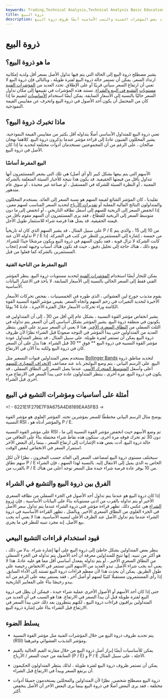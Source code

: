 ```yaml
---
keywords: Trading,Technical Analysis,Technical Analysis Basic Education
title: ذروة البيع
description: الإفراط في البيع هو مصطلح يستخدم لوصف الوقت الذي يتم فيه بيع أحد الأصول بشكل مكثف ، وفي بعض الحالات قد يكون قد انخفض كثيرًا. تحدد بعض المؤشرات الفنية والنسب الأساسية أيضًا ظروف ذروة البيع.
---
```


# ذروة البيع
## ما هو ذروة البيع؟

يشير مصطلح ذروة البيع إلى الحالة التي يتم فيها تداول الأصل بسعر أقل ولديه إمكانية ارتداد السعر. يمكن أن تستمر حالة ذروة البيع لفترة طويلة ، وبالتالي فإن ذروة البيع لا تعني أن ارتفاع السعر سيأتي قريبًا أو على الإطلاق. تحدد العديد من [المؤشرات الفنية مستويات](/technicalindicator) [التشبع في البيع والشراء](/overbought). تستند هذه المؤشرات في تقييمها إلى مكان تداول السعر حاليًا بالنسبة إلى الأسعار السابقة. يمكن أيضًا استخدام [الأساسيات](/fundamentals) لتقييم ما إذا كان من المحتمل أن يكون أحد الأصول في ذروة البيع وانحرف عن مقاييس القيمة النموذجية.

## ماذا تخبرك ذروة البيع؟

تعني ذروة البيع للمتداول الأساسي أصلًا يتداوله أقل بكثير من مقاييس القيمة النموذجية. يشير المحللون الفنيون عادةً إلى قراءة مؤشر عندما يذكرون ذروة البيع. كلاهما نهجان صالحان ، على الرغم من أن المجموعتين تستخدمان أدوات مختلفة لتحديد ما إذا كان الأصل في ذروة البيع.

### البيع المفرط أساسًا

الأسهم التي يتم بيعها بشكل كبير (أو أي أصل) هي تلك التي يشعر المستثمرون أنها تتداول بأقل من قيمتها الحقيقية. قد يكون هذا نتيجة للأخبار السيئة المتعلقة بالشركة المعنية ، أو النظرة السيئة للشركة في المستقبل ، أو صناعة غير محبذة ، أو سوق عام متدهور.

تقليديا ، كان المؤشر الشائع لقيمة السهم هو نسبة السعر إلى العائد. يستخدم المحللون والمتداولون النتائج المالية المعلنة أو [تقديرات الأرباح](/earningsestimate) لتحديد السعر المناسب لسهم معين. إذا انخفض السعر إلى الربحية للسهم إلى أسفل نطاقه التاريخي ، أو انخفض إلى ما دون متوسط السعر إلى الربحية للقطاع ، فقد يرى المستثمرون أن السهم مقوم بأقل من قيمته الحقيقية. قد يمثل هذا فرصة شراء للاستثمار طويل الأجل.

على سبيل المثال ، قد يشير السهم الذي كان له تاريخياً P / E من 10 إلى 15 ، والذي يتم تداوله الآن عند P / E من خمسة ، إشارة إلى المستثمرين للنظر عن كثب في الشركة. إذا كانت الشركة لا تزال قوية ، فقد يكون السهم في ذروة البيع ويكون مرشحًا جيدًا للشراء. ومع ذلك ، هناك حاجة إلى تحليل دقيق ، حيث قد تكون هناك أسباب وجيهة لعدم إعجاب المستثمرين بالشركة كما فعلوا من قبل.

### البيع المفرط من الناحية الفنية

يمكن للتجار أيضًا استخدام [المؤشرات الفنية](/indicator) لتحديد مستويات ذروة البيع. ينظر المؤشر الفني فقط إلى السعر الحالي بالنسبة إلى الأسعار السابقة. لا يأخذ في الاعتبار البيانات الأساسية.

يقوم مذبذب جورج لين العشوائي ، الذي طوره في الخمسينيات ، بفحص تحركات الأسعار الأخيرة لتحديد التغيرات في زخم السهم واتجاه السعر. يقيس مؤشر القوة النسبية القوة الكامنة وراء تحركات الأسعار خلال الفترة الأخيرة ، عادةً 14 يومًا.

يشير انخفاض مؤشر القوة النسبية ، بشكل عام إلى أقل من 30 ، إلى أن المتداولين قد يكونون في منطقة ذروة البيع. يشير المؤشر بشكل أساسي إلى أن السعر يتم تداوله في الثلث السفلي من [النطاق السعري الأخير](/range). هذا لا يعني أن السعر سيرتد على الفور. ينتظر العديد من المتداولين حتى يبدأ المؤشر في التوجه صعوديًا قبل الشراء نظرًا لأن ظروف ذروة البيع يمكن أن تستمر لفترة طويلة. على سبيل المثال ، قد ينتظر المتداول عودة مؤشر القوة النسبية في ذروة البيع ** فوق ** 30 قبل الشراء. هذا يدل على أن السعر كان في ذروة البيع ولكنه بدأ الآن في الارتفاع.

يستخدم بعض المتداولين قنوات التسعير مثل [Bollinger Bands](/bollingerbands) لتحديد مناطق ذروة البيع. على الرسم البياني ، يتم وضع البولنجر باند عند مضاعف [الانحراف المعياري للسهم](/standarddeviation) أعلى وأسفل [المتوسط المتحرك الأسي](/ema). عندما يصل السعر إلى النطاق السفلي ، قد يكون في ذروة البيع. مرة أخرى ، ينتظر المتداولون عادة حتى يبدأ السعر في الارتفاع مرة أخرى قبل الشراء.

## أمثلة على أساسيات ومؤشرات التشبع في البيع

<! - 6221E1F279E7F9A675A4D8189EAA5FB3 ->

يوضح مثال الرسم البياني مخططًا للسعر بمؤشرين تحته. المؤشر العلوي هو مؤشر القوة النسبية RSI ، والمؤشر أدناه هو P / E.

على مؤشر القوة النسبية RSI ، تم وضع الأسهم حيث انخفض مؤشر القوة النسبية إلى ما دون 30 ثم تحرك فوقه مرة أخرى. ستكون هذه نقاط شراء محتملة بناءً على التعافي من حالة ذروة البيع. أدت بعض هذه الإشارات إلى ارتفاع السعر ، بينما رأى البعض الآخر استمرار السعر في الانخفاض لبعض الوقت.

سيختلف مستوى ذروة البيع لمضاعف السعر إلى العائد حسب المخزون ، نظرًا لأن لكل سهم نطاق P / E الخاص به الذي يميل إلى الانتقال إليه. بالنسبة لهذا السهم ، فإن الشراء بالقرب من P / E من 10 يوفر عادة فرصة شراء جيدة مثل السعر توجه أعلى من هناك.

## الفرق بين ذروة البيع والتشبع في الشراء

إذا كان ذروة البيع هو عندما يتم تداول أحد الأصول في الجزء السفلي من نطاقه السعري الأخير أو يتم تداوله بالقرب من أدنى مستوياته بناءً على البيانات الأساسية ، فإن [ذروة الشراء](/overbought) هي عكس ذلك. تظهر قراءة مؤشر فني ذروة الشراء عندما يتم تداول سعر الأصل في الجزء العلوي من النطاق السعري الأخير. وبالمثل ، تظهر القراءة الأساسية في ذروة الشراء عندما يتم تداول الأصل عند الطرف الأعلى لنسبه الأساسية. هذا لا يعني أنه يجب بيع الأصل. إنه مجرد تنبيه للنظر في ما يجري.

## قيود استخدام قراءات التشبع البيعي

ينظر بعض المتداولين بشكل خاطئ إلى ذروة البيع على أنها إشارة شراء. بدلا من ذلك ، هو أكثر من تنبيه. إنها تتيح للمتداولين معرفة أن أحد الأصول يتم تداوله في الجزء السفلي من النطاق السعري الأخير ، أو يتم تداوله بمعدل أساسي أقل مما هو عليه عادةً. هذا لا يعني أنه يجب شراء الأصل. تبدو العديد من الأسهم التي تستمر في الانخفاض رخيصة على طول الطريق. يمكن أن يحدث هذا لأن معظم قراءات ذروة البيع تستند إلى الأداء السابق. إذا رأى المستثمرون مستقبلًا كئيبًا لسهم أو أصل آخر ، فقد يستمر بيعه على الرغم من أنه يبدو رخيصًا بناءً على المعايير التاريخية.

حتى إذا كان أحد الأسهم أو الأصول الأخرى عملية شراء جيدة ، فيمكن أن يظل في ذروة البيع لفترة طويلة قبل أن يبدأ السعر في الارتفاع. هذا هو السبب في أن العديد من المتداولين يراقبون قراءات ذروة البيع ، لكنهم ينتظرون بعد ذلك حتى يبدأ السعر في الارتفاع قبل الشراء بناءً على إشارة ذروة البيع.

## يسلط الضوء

- يتم تحديد ظروف ذروة البيع من خلال المؤشرات الفنية مثل مؤشر القوة النسبية (RSI) ومؤشر التذبذب العشوائي وغيرهما.

- يمكن للأساسيات أيضًا إبراز أصل ذروة البيع من خلال مقارنة القيم الحالية بالقيم السابقة من حيث السعر / الأرباح (P / E) و P / E الآجلة ، على سبيل المثال.

- يمكن أن تستمر ظروف ذروة البيع لفترة طويلة ، لذلك ينتظر المتداولون الحكيمون أن يرتفع السعر ويبدأ في الارتفاع قبل الشراء.

- ذروة البيع مصطلح شخصي. نظرًا لأن المتداولين والمحللين يستخدمون جميعًا أدوات مختلفة ، فقد يرى البعض أصلًا في ذروة البيع بينما يرى البعض الآخر أن الأصل ينخفض أكثر.

